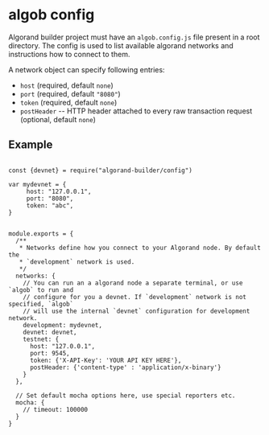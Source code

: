 # algob config

Algorand builder project must have an `algob.config.js` file present in a root directory.
The config is used to list available algorand networks and instructions how to connect to them.

A network object can specify following entries:

+ `host` (required, default `none`)
+ `port` (required, default `"8080"`)
+ `token` (required, default `none`)
+ `postHeader` -- HTTP header attached to every raw transaction request (optional, default `none`)


## Example

```

const {devnet} = require("algorand-builder/config")

var mydevnet = {
     host: "127.0.0.1",
     port: "8080",
     token: "abc",
}


module.exports = {
  /**
   * Networks define how you connect to your Algorand node. By default the
   * `development` network is used.
   */
  networks: {
    // You can run an a algorand node a separate terminal, or use `algob` to run and
    // configure for you a devnet. If `development` network is not specified, `algob`
    // will use the internal `devnet` configuration for development network.
    development: mydevnet,
    devnet: devnet,
    testnet: {
      host: "127.0.0.1",
      port: 9545,
      token: {'X-API-Key': 'YOUR API KEY HERE'},
      postHeader: {'content-type' : 'application/x-binary'}
    }
  },

  // Set default mocha options here, use special reporters etc.
  mocha: {
    // timeout: 100000
  }
}
```
